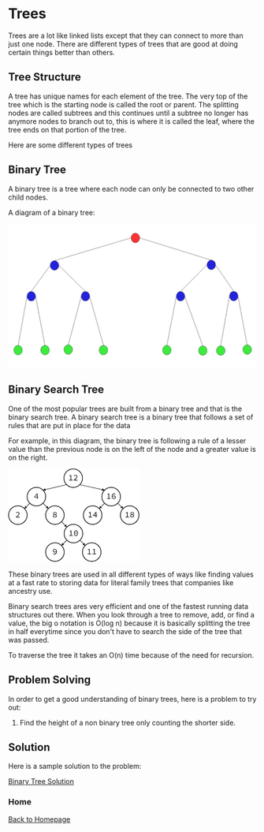 # Trees

Trees are a lot like linked lists except that they can connect to more than just one node. There are different types of trees that are good at doing certain things better than others. 


## Tree Structure

A tree has unique names for each element of the tree. The very top of the tree which is the starting node is called the root or parent. The splitting nodes are called subtrees and this continues until a subtree no longer has anymore nodes to branch out to, this is where it is called the leaf, where the tree ends on that portion of the tree.

Here are some different types of trees

## Binary Tree

A binary tree is a tree where each node can only be connected to two other child nodes.

A diagram of a binary tree:

![Binary Tree](/Pictures/binarytree.png)

## Binary Search Tree

One of the most popular trees are built from a binary tree and that is the binary search tree. A binary search tree is a binary tree that follows a set of rules that are put in place for the data

For example, in this diagram, the binary tree is following a rule of a lesser value than the previous node is on the left of the node and a greater value is on the right.

![Binary Search Tree](/Pictures/binarysearch.png)

These binary trees are used in all different types of ways like finding values at a fast rate to storing data for literal family trees that companies like ancestry use.

Binary search trees ares very efficient and one of the fastest running data structures out there. When you look through a tree to remove, add, or find a value, the big o notation is O(log n) because it is basically splitting the tree in half everytime since you don't have to search the side of the tree that was passed.

To traverse the tree it takes an O(n) time because of the need for recursion.

## Problem Solving

In order to get a good understanding of binary trees, here is a problem to try out:

1. Find the height of a non binary tree only counting the shorter side.

## Solution

Here is a sample solution to the problem:

[Binary Tree Solution](binarytreesolution.py)

### Home

[Back to Homepage](0-Welcome.md)